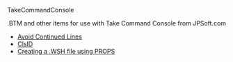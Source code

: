 TakeCommandConsole

.BTM and other items for use with Take Command Console from JPSoft.com

- [Avoid Continued Lines](<Avoid_Continued_Lines.md>)
- [ClsID](<ClsID.md>)
- [Creating a .WSH file using PROPS](<Creating a .WSH file using PROPS.md>)
